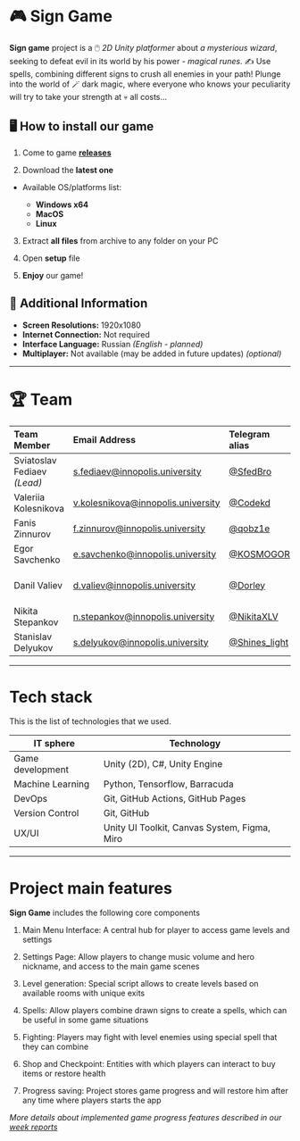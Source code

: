 # 🎮 Sign Game

**Sign game** project is a 🖱️ *2D Unity platformer* about *a mysterious wizard*, seeking to defeat evil in its world by his power \- *magical runes*. ✍️ Use spells, combining different signs to crush all enemies in your path! Plunge into the world of 🪄 dark magic, where everyone who knows your peculiarity will try to take your strength at 💀 all costs...

## 🖥️ How to install our game

1. Come to game **[releases](https://github.com/IU-Capstone-Project-2025/SignGame/releases)**

2. Download the **latest one**
   
- Available OS/platforms list:

  * **Windows x64**
  * **MacOS**
  * **Linux**
  
3. Extract **all files** from archive to any folder on your PC

4. Open **setup** file

5. **Enjoy** our game!


## 🧩 Additional Information

- **Screen Resolutions:** 1920x1080
- **Internet Connection:** Not required
- **Interface Language:** Russian *(English - planned)*
- **Multiplayer:** Not available (may be added in future updates) *(optional)*

---

# 🏆 Team

| Team Member |  Email Address | Telegram alias | Track | 
| :----  | :---- | :---- | :---- |
| Sviatoslav Fediaev *(Lead)*  | [s.fediaev@innopolis.university](mailto:s.fediaev@innopolis.university) | [@SfedBro](https://t.me/SfedBro) | Unity developer |  
| Valeriia Kolesnikova  | [v.kolesnikova@innopolis.university](mailto:v.kolesnikova@innopolis.university) | [@Codekd](https://t.me/Codekd) | Unity developer | 
| Fanis Zinnurov  | [f.zinnurov@innopolis.university](mailto:f.zinnurov@innopolis.university) | [@qobz1e](https://t.me/qobz1e) | Unity developer | 
| Egor Savchenko  | [e.savchenko@innopolis.university](mailto:e.savchenko@innopolis.university) | [@KOSMOGOR](https://t.me/KOSMOGOR) | Unity developer | 
| Danil Valiev  | [d.valiev@innopolis.university](mailto:d.valiev@innopolis.university) | [@Dorley](https://t.me/dorley) | Project Manager<br>DevOps| 
| Nikita Stepankov  | [n.stepankov@innopolis.university](mailto:n.stepankov@innopolis.university) | [@NikitaXLV](https://t.me/NikitaXLV) | Machine Learning | 
| Stanislav Delyukov  | [s.delyukov@innopolis.university](mailto:s.delyukov@innopolis.university) | [@Shines_light](https://t.me/shines_light) | UX/UI<br>Design | 

---

# Tech stack

This is the list of technologies that we used.

| IT sphere  | Technology |
| ----- | ----- |
| Game development | Unity (2D), C\#, Unity Engine |
| Machine Learning | Python, Tensorflow, Barracuda |
| DevOps | Git, GitHub Actions, GitHub Pages |
| Version Control | Git, GitHub |
| UX/UI | Unity UI Toolkit, Canvas System, Figma, Miro |

---

# Project main features

**Sign Game** includes the following core components

1. Main Menu Interface: A central hub for player to access game levels and settings

2. Settings Page: Allow players to change music volume and hero nickname, and access to the main game scenes

3. Level generation: Special script allows to create levels based on available rooms with unique exits

4. Spells: Allow players combine drawn signs to create a spells, which can be useful in some game situations

5. Fighting: Players may fight with level enemies using special spell that they can combine

6. Shop and Checkpoint: Entities with which players can interact to buy items or restore health

7. Progress saving: Project stores game progress and will restore him after any time where players starts the app

*More details about implemented game progress features described in our [week reports](https://github.com/IU-Capstone-Project-2025/SignGame/tree/reports)*
